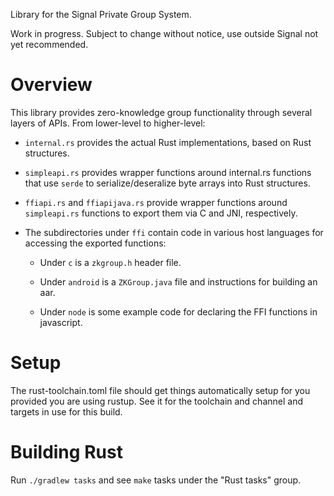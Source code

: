 Library for the Signal Private Group System.

Work in progress.  Subject to change without notice, use outside Signal not yet recommended.

Overview
========

This library provides zero-knowledge group functionality through several layers of APIs.  From lower-level to higher-level:

* `internal.rs` provides the actual Rust implementations, based on Rust structures.

* `simpleapi.rs` provides wrapper functions around internal.rs functions that use `serde` to serialize/deseralize byte arrays into Rust structures.

* `ffiapi.rs` and `ffiapijava.rs` provide wrapper functions around `simpleapi.rs` functions to export them via C and JNI, respectively.

* The subdirectories under `ffi` contain code in various host languages for accessing the exported functions:

    * Under `c` is a `zkgroup.h` header file.

    * Under `android` is a `ZKGroup.java` file and instructions for building an aar.

    * Under `node` is some example code for declaring the FFI functions in javascript.

Setup
=====

The rust-toolchain.toml file should get things automatically setup for you
provided you are using rustup. See it for the toolchain and channel and targets
in use for this build.

Building Rust
=============

Run `./gradlew tasks` and see `make` tasks under the "Rust tasks" group.
